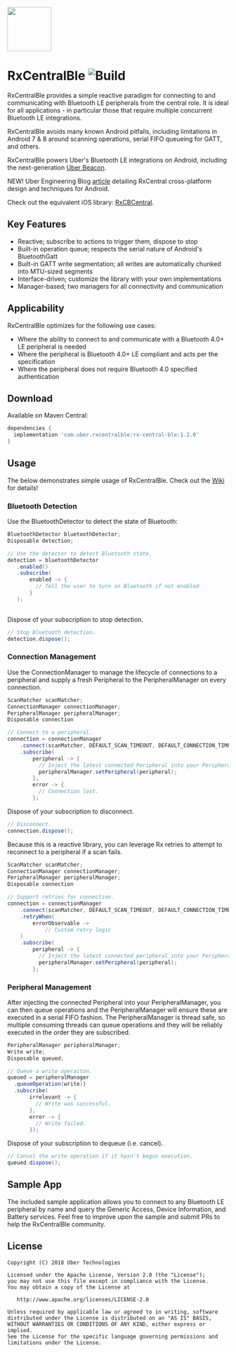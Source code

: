 <p><img src="https://d183q68ssszldn.cloudfront.net/rx_central_logo.png" width="100"/></p>

# RxCentralBle ![Build](https://github.com/uber/RxCentralBle/workflows/CI/badge.svg)

RxCentralBle provides a simple reactive paradigm for connecting to and communicating with Bluetooth LE peripherals from the central role. It is ideal for all applications - in particular those that require multiple concurrent Bluetooth LE integrations.

RxCentralBle avoids many known Android pitfalls, including limitations in Android 7 & 8 around scanning operations, serial FIFO queueing for GATT, and others.

RxCentralBle powers Uber's Bluetooth LE integrations on Android, including the next-generation [Uber Beacon](https://uber.com/beacon).

NEW! Uber Engineering Blog [article](https://eng.uber.com/rxcentral-bluetooth-connection-library-rxcentralble/) detailing RxCentral cross-platform design and techniques for Android.

Check out the equivalent iOS library: [RxCBCentral](https://github.com/uber/RxCBCentral).

## Key Features

  - Reactive; subscribe to actions to trigger them, dispose to stop
  - Built-in operation queue; respects the serial nature of Android's BluetoothGatt
  - Built-in GATT write segmentation; all writes are automatically chunked into MTU-sized segments
  - Interface-driven; customize the library with your own implementations
  - Manager-based; two managers for all connectivity and communication

## Applicability

RxCentralBle optimizes for the following use cases:

  - Where the ability to connect to and communicate with a Bluetooth 4.0+ LE peripheral is needed
  - Where the peripheral is Bluetooth 4.0+ LE compliant and acts per the specification
  - Where the peripheral does not require Bluetooth 4.0 specified authentication

## Download

Available on Maven Central:

```gradle
dependencies {
  implementation 'com.uber.rxcentralble:rx-central-ble:1.2.0'
}
```

## Usage

The below demonstrates simple usage of RxCentralBle.  Check out the [Wiki](https://github.com/uber/RxCentralBle/wiki) for details!

### Bluetooth Detection

Use the BluetoothDetector to detect the state of Bluetooth:

```java
BluetoothDetector bluetoothDetector;
Disposable detection;

// Use the detector to detect Bluetooth state.
detection = bluetoothDetector
   .enabled()
   .subscribe(
       enabled -> {
         // Tell the user to turn on Bluetooth if not enabled
       }
   );
   
```

Dispose of your subscription to stop detection.  

```java
// Stop Bluetooth detection.
detection.dispose();
```

### Connection Management

Use the ConnectionManager to manage the lifecycle of connections to a peripheral and supply a fresh Peripheral to the PeripheralManager on every connection.

```java
ScanMatcher scanMatcher;
ConnectionManager connectionManager;
PeripheralManager peripheralManager;
Disposable connection

// Connect to a peripheral.  
connection = connectionManager
    .connect(scanMatcher, DEFAULT_SCAN_TIMEOUT, DEFAULT_CONNECTION_TIMEOUT)
    .subscribe(
        peripheral -> {
          // Inject the latest connected Peripheral into your PeripheralManager.
          peripheralManager.setPeripheral(peripheral);
        },
        error -> {
          // Connection lost.
        };
```

Dispose of your subscription to disconnect.  

```java
// Disconnect.
connection.dispose();
```

Because this is a reactive library, you can leverage Rx retries to attempt to reconnect to a peripheral if a scan fails.

```java
ScanMatcher scanMatcher;
ConnectionManager connectionManager;
PeripheralManager peripheralManager;
Disposable connection

// Support retries for connection. 
connection = connectionManager
    .connect(scanMatcher, DEFAULT_SCAN_TIMEOUT, DEFAULT_CONNECTION_TIMEOUT)
    .retryWhen(
        errorObservable -> 
            // Custom retry logic
    )
    .subscribe(
        peripheral -> {
          // Inject the latest connected peripheral into your PeripheralManager.
          peripheralManager.setPeripheral(peripheral);
        };
```

### Peripheral Management

After injecting the connected Peripheral into your PeripheralManager, you can then queue operations and the PeripheralManager will ensure these are executed in a serial FIFO fashion.  The PeripheralManager is thread safe, so multiple consuming threads can queue operations and they will be reliably executed in the order they are subscribed.

```java 
PeripheralManager peripheralManager;
Write write;
Disposable queued;

// Queue a write operaiton.
queued = peripheralManager
  .queueOperation(write))
  .subscribe(
       irrelevant -> {
         // Write was successful.
       },
       error -> {
         // Write failed.
       });
```

Dispose of your subscription to dequeue (i.e. cancel).  

```java       
// Cancel the write operation if it hasn't begun execution.
queued.dispose();
```

## Sample App

The included sample application allows you to connect to any Bluetooth LE peripheral by name and query the Generic Access, Device Information, and Battery services.  Feel free to improve upon the sample and submit PRs to help the RxCentralBle community.

## License

    Copyright (C) 2018 Uber Technologies

    Licensed under the Apache License, Version 2.0 (the "License");
    you may not use this file except in compliance with the License.
    You may obtain a copy of the License at

       http://www.apache.org/licenses/LICENSE-2.0

    Unless required by applicable law or agreed to in writing, software
    distributed under the License is distributed on an "AS IS" BASIS,
    WITHOUT WARRANTIES OR CONDITIONS OF ANY KIND, either express or implied.
    See the License for the specific language governing permissions and
    limitations under the License.


